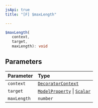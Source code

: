 ```yaml
---
jsApi: true
title: "[F] $maxLength"

---
```

```ts
$maxLength(
   context, 
   target, 
   maxLength): void
```

## Parameters

| Parameter | Type |
| :------ | :------ |
| `context` | [`DecoratorContext`](../interfaces/DecoratorContext.md) |
| `target` | [`ModelProperty`](../interfaces/ModelProperty.md) \| [`Scalar`](../interfaces/Scalar.md) |
| `maxLength` | `number` |
